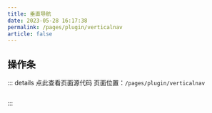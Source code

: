 ```yaml
---
title: 垂直导航
date: 2023-05-28 16:17:38
permalink: /pages/plugin/verticalnav
article: false
---
```


## 操作条

::: details 点此查看页面源代码
页面位置：`/pages/plugin/verticalnav`
```vue
```
:::